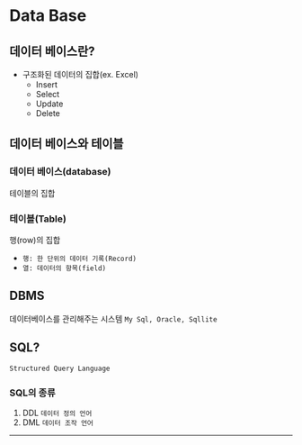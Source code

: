 # Data Base

## 데이터 베이스란?
- 구조화된 데이터의 집합(ex. Excel)
  - Insert
  - Select
  - Update
  - Delete
## 데이터 베이스와 테이블
### 데이터 베이스(database)
테이블의 집합
### 테이블(Table)
행(row)의 집합

- `행: 한 단위의 데이터 기록(Record)`
- `열: 데이터의 항목(field)`

## DBMS
데이터베이스를 관리해주는 시스템
`My Sql, Oracle, Sqllite`
## SQL?
`Structured Query Language`

### SQL의 종류
1. DDL `데이터 정의 언어`
2. DML `데이터 조작 언어`

---

